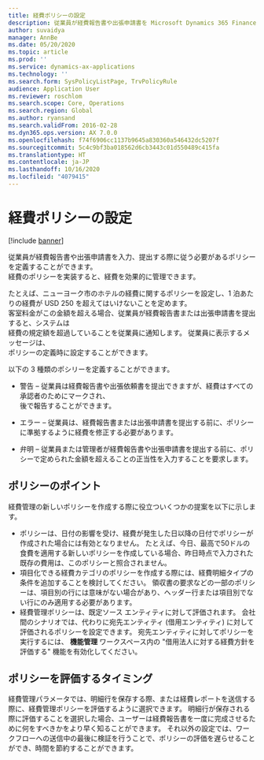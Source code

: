 ```yaml
---
title: 経費ポリシーの設定
description: 従業員が経費報告書や出張申請書を Microsoft Dynamics 365 Finance で入力、提出する際に従う必要がある経費ポリシーを定義することができます。
author: suvaidya
manager: AnnBe
ms.date: 05/20/2020
ms.topic: article
ms.prod: ''
ms.service: dynamics-ax-applications
ms.technology: ''
ms.search.form: SysPolicyListPage, TrvPolicyRule
audience: Application User
ms.reviewer: roschlom
ms.search.scope: Core, Operations
ms.search.region: Global
ms.author: ryansand
ms.search.validFrom: 2016-02-28
ms.dyn365.ops.version: AX 7.0.0
ms.openlocfilehash: f74f6906cc1137b9645a830360a546432dc5207f
ms.sourcegitcommit: 5c4c9bf3ba018562d6cb3443c01d550489c415fa
ms.translationtype: HT
ms.contentlocale: ja-JP
ms.lasthandoff: 10/16/2020
ms.locfileid: "4079415"
---
```

# <a name="set-up-expense-policies"></a>経費ポリシーの設定

[!include [banner](../includes/banner.md)]

従業員が経費報告書や出張申請書を入力、提出する際に従う必要があるポリシーを定義することができます。         
経費のポリシーを実装すると、経費を効果的に管理できます。         

たとえば、ニューヨーク市のホテルの経費に関するポリシーを設定し、1 泊あたりの経費が USD 250 を超えてはいけないことを定めます。       
客室料金がこの金額を超える場合、従業員が経費報告書または出張申請書を提出すると、システムは        
経費の規定額を超過していることを従業員に通知します。 従業員に表示するメッセージは、        
ポリシーの定義時に設定することができます。      
        
以下の 3 種類のポシリーを定義することができます。         
        
- 警告 – 従業員は経費報告書や出張依頼書を提出できますが、経費はすべての承認者のためにマークされ、        
  後で報告することができます。        

- エラー – 従業員は、経費報告書または出張申請書を提出する前に、ポリシーに準拠するように経費を修正する必要があります。       
 
 - 弁明 – 従業員または管理者が経費報告書や出張申請書を提出する前に、ポリシーで定められた金額を超えることの正当性を入力することを要求します。        

## <a name="policy-tips"></a>ポリシーのポイント
経費管理の新しいポリシーを作成する際に役立ついくつかの提案を以下に示します。 
* ポリシーは、日付の影響を受け、経費が発生した日以降の日付でポリシーが作成された場合には有効となりません。 たとえば、今日、最高で50ドルの食費を適用する新しいポリシーを作成している場合、昨日時点で入力された既存の費用は、このポリシーと照合されません。
* 項目化できる経費カテゴリのポリシーを作成する際には、経費明細タイプの条件を追加することを検討してください。 領収書の要求などの一部のポリシーは、項目別の行には意味がない場合があり、ヘッダー行または項目別でない行にのみ適用する必要があります。 
* 経費管理ポリシーは、既定ソース エンティティに対して評価されます。 会社間のシナリオでは、代わりに宛先エンティティ (借用エンティティ) に対して評価されるポリシーを設定できます。 宛先エンティティに対してポリシーを実行するには、 **機能管理** ワークスペース内の "借用法人に対する経費方針を評価する" 機能を有効化してください。

## <a name="when-to-evaluate-policies"></a>ポリシーを評価するタイミング

経費管理パラメータでは、明細行を保存する際、または経費レポートを送信する際に、経費管理ポリシーを評価するように選択できます。 明細行が保存される際に評価することを選択した場合、ユーザーは経費報告書を一度に完成させるために何をすべきかをより早く知ることができます。 それ以外の設定では、ワークフローへの送信中の最後に検証を行うことで、ポリシーの評価を遅らせることができ、時間を節約することができます。
